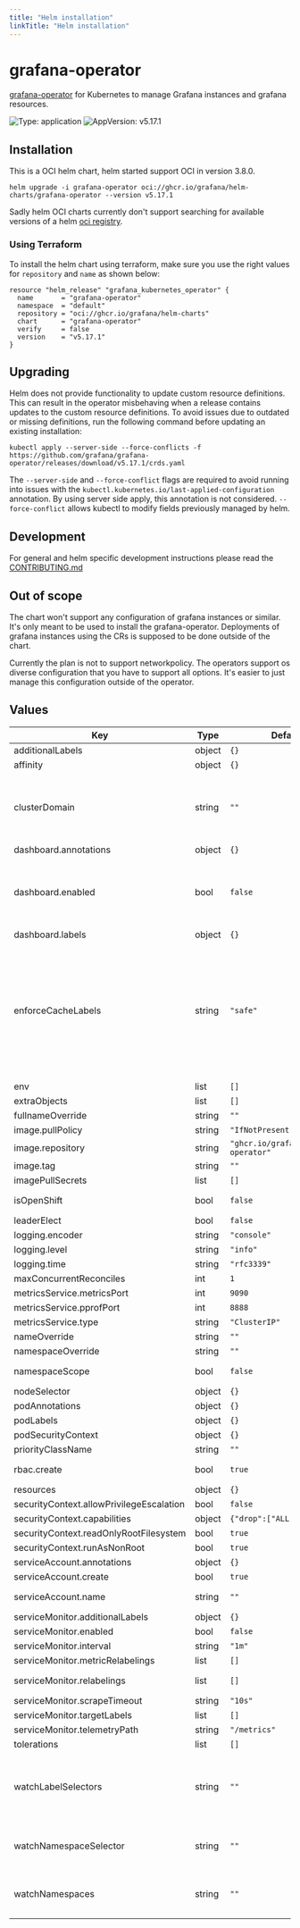 ```yaml
---
title: "Helm installation"
linkTitle: "Helm installation"
---
```


# grafana-operator

[grafana-operator](https://github.com/grafana/grafana-operator) for Kubernetes to manage Grafana instances and grafana resources.

![Type: application](https://img.shields.io/badge/Type-application-informational?style=flat-square) ![AppVersion: v5.17.1](https://img.shields.io/badge/AppVersion-v5.17.1-informational?style=flat-square)

## Installation

This is a OCI helm chart, helm started support OCI in version 3.8.0.

```shell
helm upgrade -i grafana-operator oci://ghcr.io/grafana/helm-charts/grafana-operator --version v5.17.1
```

Sadly helm OCI charts currently don't support searching for available versions of a helm [oci registry](https://github.com/helm/helm/issues/11000).

### Using Terraform

To install the helm chart using terraform, make sure you use the right values for `repository` and `name` as shown below:

```hcl
resource "helm_release" "grafana_kubernetes_operator" {
  name       = "grafana-operator"
  namespace  = "default"
  repository = "oci://ghcr.io/grafana/helm-charts"
  chart      = "grafana-operator"
  verify     = false
  version    = "v5.17.1"
}
```

## Upgrading

Helm does not provide functionality to update custom resource definitions. This can result in the operator misbehaving when a release contains updates to the custom resource definitions.
To avoid issues due to outdated or missing definitions, run the following command before updating an existing installation:

```shell
kubectl apply --server-side --force-conflicts -f https://github.com/grafana/grafana-operator/releases/download/v5.17.1/crds.yaml
```

The `--server-side` and `--force-conflict` flags are required to avoid running into issues with the `kubectl.kubernetes.io/last-applied-configuration` annotation.
By using server side apply, this annotation is not considered. `--force-conflict` allows kubectl to modify fields previously managed by helm.

## Development

For general and helm specific development instructions please read the [CONTRIBUTING.md](../../../CONTRIBUTING.md)

## Out of scope

The chart won't support any configuration of grafana instances or similar. It's only meant to be used to install the grafana-operator.
Deployments of grafana instances using the CRs is supposed to be done outside of the chart.

Currently the plan is not to support networkpolicy. The operators support os diverse configuration that you have to support all options.
It's easier to just manage this configuration outside of the operator.

## Values

| Key | Type | Default | Description |
|-----|------|---------|-------------|
| additionalLabels | object | `{}` | additional labels to add to all resources |
| affinity | object | `{}` | pod affinity |
| clusterDomain | string | `""` | Sets the `CLUSTER_DOMAIN` environment variable, it defines how internal Kubernetes services managed by the operator are addressed. By default, this is empty, and internal services are addressed without a cluster domain specified, i.e., a relative domain name that will resolve regardless of if a custom domain is configured for the cluster. If you wish to have services addressed using their FQDNs, you can specify the cluster domain explicitly, e.g., "cluster.local" for the default Kubernetes configuration. |
| dashboard.annotations | object | `{}` | Annotations to add to the Grafana dashboard ConfigMap |
| dashboard.enabled | bool | `false` | Whether to create a ConfigMap containing a dashboard monitoring the operator metrics. Consider enabling this if you are enabling the ServiceMonitor. Optionally, a GrafanaDashboard CR can be manually created pointing to the Grafana.com dashboard ID 22785 https://grafana.com/grafana/dashboards/22785-grafana-operator/ The Grafana.com dashboard is maintained by the community and does not necessarily match the JSON definition in this repository. |
| dashboard.labels | object | `{}` | Labels to add to the Grafana dashboard ConfigMap |
| enforceCacheLabels | string | `"safe"` | Sets the `ENFORCE_CACHE_LABELS` environment variable, Allows to tweak how caching of various Kubernetes resources works inside the operator. Valid values are "off", "safe", and "all". When set to "off", all resources are cached (including Deployments, Services, Ingresses, and any other native resources that the operator interacts with), which results in much higher memory usage (essentially, grows with cluster size). When set to `safe`, ConfigMaps and Secrets are not cached, all other native resources are cached only when they have `app.kubernetes.io/managed-by: grafana-operator` label. The label is automatically set on all resources that are created/owned by the operator (applicable to any mode). When set to `all`, only resources that have `app.kubernetes.io/managed-by: grafana-operator` are cached. The caveat is that ConfigMaps and Secrets can be seen by the operator only if they have the label. Thus, usage of this mode requires more careful planning. |
| env | list | `[]` | Additional environment variables |
| extraObjects | list | `[]` | Array of extra K8s objects to deploy |
| fullnameOverride | string | `""` | Overrides the fully qualified app name. |
| image.pullPolicy | string | `"IfNotPresent"` | The image pull policy to use in grafana operator container |
| image.repository | string | `"ghcr.io/grafana/grafana-operator"` | grafana operator image repository |
| image.tag | string | `""` | Overrides the image tag whose default is the chart appVersion. |
| imagePullSecrets | list | `[]` | image pull secrets |
| isOpenShift | bool | `false` | Determines if the target cluster is OpenShift. Additional rbac permissions for routes will be added on OpenShift |
| leaderElect | bool | `false` | If you want to run multiple replicas of the grafana-operator, this is not recommended. |
| logging.encoder | string | `"console"` | Log encoding ("console", "json") |
| logging.level | string | `"info"` | Configure the verbosity of logging ("debug", "error", "info") |
| logging.time | string | `"rfc3339"` | Time encoding ("epoch", "iso8601", "millis", "nano", "rfc3339", "rfc3339nano") |
| maxConcurrentReconciles | int | `1` | Maximum number of concurrent reconciles per Custom Resource. |
| metricsService.metricsPort | int | `9090` | metrics service port |
| metricsService.pprofPort | int | `8888` | port for the pprof profiling endpoint |
| metricsService.type | string | `"ClusterIP"` | metrics service type |
| nameOverride | string | `""` | Overrides the name of the chart. |
| namespaceOverride | string | `""` | Overrides the namespace name. |
| namespaceScope | bool | `false` | If the operator should run in namespace-scope or not, if true the operator will only be able to manage instances in the same namespace |
| nodeSelector | object | `{}` | pod node selector |
| podAnnotations | object | `{}` | pod annotations |
| podLabels | object | `{}` | pod labels |
| podSecurityContext | object | `{}` | pod security context |
| priorityClassName | string | `""` | pod priority class name |
| rbac.create | bool | `true` | Specifies whether to create the ClusterRole and ClusterRoleBinding. If "namespaceScope" is true or "watchNamespaces" is set, this will create Role and RoleBinding instead. |
| resources | object | `{}` | grafana operator container resources |
| securityContext.allowPrivilegeEscalation | bool | `false` | Whether to allow privilege escalation |
| securityContext.capabilities | object | `{"drop":["ALL"]}` | A list of capabilities to drop |
| securityContext.readOnlyRootFilesystem | bool | `true` | Whether to allow writing to the root filesystem |
| securityContext.runAsNonRoot | bool | `true` | Whether to require a container to run as a non-root user |
| serviceAccount.annotations | object | `{}` | Annotations to add to the service account |
| serviceAccount.create | bool | `true` | Specifies whether a service account should be created |
| serviceAccount.name | string | `""` | The name of the service account to use. If not set and create is true, a name is generated using the fullname template |
| serviceMonitor.additionalLabels | object | `{}` | Set of labels to transfer from the Kubernetes Service onto the target |
| serviceMonitor.enabled | bool | `false` | Whether to create a ServiceMonitor |
| serviceMonitor.interval | string | `"1m"` | Set how frequently Prometheus should scrape |
| serviceMonitor.metricRelabelings | list | `[]` | MetricRelabelConfigs to apply to samples before ingestion |
| serviceMonitor.relabelings | list | `[]` | Set relabel_configs as per https://prometheus.io/docs/prometheus/latest/configuration/configuration/#relabel_config |
| serviceMonitor.scrapeTimeout | string | `"10s"` | Set timeout for scrape |
| serviceMonitor.targetLabels | list | `[]` | Set of labels to transfer from the Kubernetes Service onto the target |
| serviceMonitor.telemetryPath | string | `"/metrics"` | Set path to metrics path |
| tolerations | list | `[]` | pod tolerations |
| watchLabelSelectors | string | `""` | Sets the `WATCH_LABEL_SELECTORS` environment variable, it defines which CRs are watched according to their labels. By default, the operator watches all CRs. To make it watch only a subset of CRs, define the variable as a *stringified label selector*. See also: https://kubernetes.io/docs/concepts/overview/working-with-objects/labels/ Beware: Always label Grafana CRs before enabling to ensure labels are inherited. # Existing Secrets/ConfigMaps referenced in CRs also need to be labeled to continue working. |
| watchNamespaceSelector | string | `""` | Sets the `WATCH_NAMESPACE_SELECTOR` environment variable, it defines which namespaces the operator should be listening for based on a namespace label (e.g. `"environment: dev"`). By default, the operator watches all namespaces. To make it watch only its own namespace, check out `namespaceScope` option instead. |
| watchNamespaces | string | `""` | Sets the `WATCH_NAMESPACE` environment variable, it defines which namespaces the operator should be listening for (e.g. `"grafana, foo"`). By default, the operator watches all namespaces. To make it watch only its own namespace, check out `namespaceScope` option instead. |
